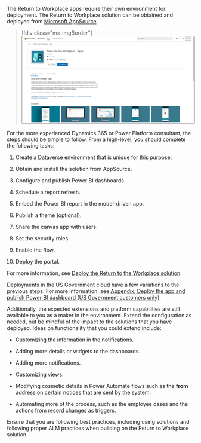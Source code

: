 The Return to Workplace apps require their own environment for deployment. The Return to Workplace solution can be obtained and deployed from [Microsoft AppSource](https://appsource.microsoft.com/en-us/product/dynamics-365/msemr.pprtwsoln).

> [!div class="mx-imgBorder"]
> [![Screenshot from Microsoft AppSource page where you can get the solutions.](../media/appsource.png)](../media/appsource.png#lightbox)

For the more experienced Dynamics 365 or Power Platform consultant, the steps should be simple to follow. From a high-level, you should complete the following tasks:

1.  Create a Dataverse environment that is unique for this purpose.

1.  Obtain and install the solution from AppSource.

1.  Configure and publish Power BI dashboards.

1.  Schedule a report refresh.

1.  Embed the Power BI report in the model-driven app.

1.  Publish a theme (optional).

1.  Share the canvas app with users.

1.  Set the security roles.

1.  Enable the flow.

1. Deploy the portal.

For more information, see [Deploy the Return to the Workplace solution](https://docs.microsoft.com/dynamics365/industry/return-to-workplace/deploy/?azure-portal=true).

Deployments in the US Government cloud have a few variations to the previous steps. For more information, see [Appendix: Deploy the app and publish Power BI dashboard (US Government customers only)](https://docs.microsoft.com/dynamics365/industry/return-to-workplace/deploy?azure-portal=true#appendix-deploy-the-app-and-publish-power-bi-dashboard-us-government-customers-only).

Additionally, the expected extensions and platform capabilities are still available to you as a maker in the environment. Extend the configuration as needed, but be mindful of the impact to the solutions that you have deployed. Ideas on functionality that you could extend include:

-   Customizing the information in the notifications.

-   Adding more details or widgets to the dashboards.

-   Adding more notifications.

-   Customizing views.

-   Modifying cosmetic details in Power Automate flows such as the **from** address on certain notices that are sent by the system.

-   Automating more of the process, such as the employee cases and the actions from record changes as triggers.

Ensure that you are following best practices, including using solutions and following proper ALM practices when building on the Return to Workplace solution.
